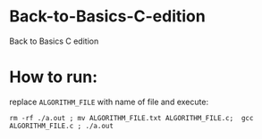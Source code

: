 # Back-to-Basics-C-edition
Back to Basics C edition


# How to run:

replace `ALGORITHM_FILE` with name of file and execute:

```
rm -rf ./a.out ; mv ALGORITHM_FILE.txt ALGORITHM_FILE.c;  gcc ALGORITHM_FILE.c ; ./a.out
```
